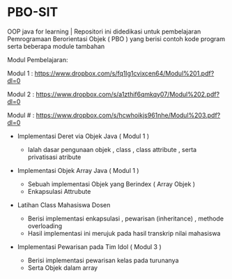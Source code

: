 # PBO-SIT
OOP java for learning | Repositori ini didedikasi untuk pembelajaran Pemrogramaan Berorientasi Objek ( PBO ) yang berisi contoh kode program serta beberapa module tambahan

Modul Pembelajaran:

Modul 1 : https://www.dropbox.com/s/fq1lg1cvixcen64/Modul%201.pdf?dl=0

Modul 2 : https://www.dropbox.com/s/a1zthif6qmkqy07/Modul%202.pdf?dl=0

Modul # : https://www.dropbox.com/s/hcwhoikjs961nhe/Modul%203.pdf?dl=0

- Implementasi Deret via Objek Java ( Modul 1 )
    - Ialah dasar pengunaan objek , class , class attribute , serta privatisasi atribute

- Implementasi Objek Array Java ( Modul 1 )
    - Sebuah implementasi  Objek yang Berindex ( Array Objek )
    - Enkapsulasi Attrubute

- Latihan Class Mahasiswa Dosen
    - Berisi implementasi enkapsulasi , pewarisan (inheritance) , methode overloading
    - Hasil implementasi ini merujuk pada hasil transkrip nilai mahasiswa
    
- Implementasi Pewarisan pada Tim Idol ( Modul 3 )
    - Berisi implementasi pewarisan kelas pada turunanya
    - Serta Objek dalam array
    
